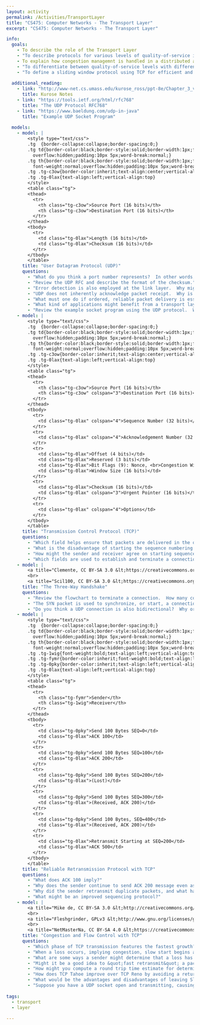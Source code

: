 ```yaml
---
layout: activity
permalink: /Activities/TransportLayer
title: "CS475: Computer Networks - The Transport Layer"
excerpt: "CS475: Computer Networks - The Transport Layer"

info:
  goals: 
    - To describe the role of the Transport Layer
    - "To describe protocols for various levels of quality-of-service including UDP and TCP"
    - To explain how congestion managemnt is handled in a distributed and passive manner using TCP
    - "To differentiate between quality-of-service levels with different Transport Layer protocols"
    - "To define a sliding window protocol using TCP for efficient and in-order buffered communications"
        
  additional_reading:
    - link: "http://www-net.cs.umass.edu/kurose_ross/ppt-8e/Chapter_3_v8.0.pptx"
      title: Kurose Notes
    - link: "https://tools.ietf.org/html/rfc768"
      title: "The UDP Protocol RFC768"
    - link: "https://www.baeldung.com/udp-in-java"
      title: "Example UDP Socket Program"
          
  models:
    - model: |
        <style type="text/css">
        .tg  {border-collapse:collapse;border-spacing:0;}
        .tg td{border-color:black;border-style:solid;border-width:1px;font-family:Arial, sans-serif;font-size:14px;
          overflow:hidden;padding:10px 5px;word-break:normal;}
        .tg th{border-color:black;border-style:solid;border-width:1px;font-family:Arial, sans-serif;font-size:14px;
          font-weight:normal;overflow:hidden;padding:10px 5px;word-break:normal;}
        .tg .tg-c3ow{border-color:inherit;text-align:center;vertical-align:top}
        .tg .tg-0lax{text-align:left;vertical-align:top}
        </style>
        <table class="tg">
        <thead>
          <tr>
            <th class="tg-c3ow">Source Port (16 bits)</th>
            <th class="tg-c3ow">Destination Port (16 bits)</th>
          </tr>
        </thead>
        <tbody>
          <tr>
            <td class="tg-0lax">Length (16 bits)</td>
            <td class="tg-0lax">Checksum (16 bits)</td>
          </tr>
        </tbody>
        </table>
      title: "User Datagram Protocol (UDP)"
      questions: 
        - "What do you think a port number represents?  In other words, how does the Transport Layer multiplex or share the network?"
        - "Review the UDP RFC and describe the format of the checksum."
        - "Error detection is also employed at the link layer.  Why might error detection occur at this layer?"
        - "UDP does not inherently acknowledge packet receipt.  Why is it valuable to detect packet errors anyway?"
        - "What must one do if ordered, reliable packet delivery is essential?"
        - "What kind of applications might benefit from a transport layer protocol that does not provide reliable automatic retransmission?"
        - "Review the example socket program using the UDP protocol.  What revisions might you make to incorporate ordered packet delivery, and reliable retransmission of packets?"
    - model: |
        <style type="text/css">
        .tg  {border-collapse:collapse;border-spacing:0;}
        .tg td{border-color:black;border-style:solid;border-width:1px;font-family:Arial, sans-serif;font-size:14px;
          overflow:hidden;padding:10px 5px;word-break:normal;}
        .tg th{border-color:black;border-style:solid;border-width:1px;font-family:Arial, sans-serif;font-size:14px;
          font-weight:normal;overflow:hidden;padding:10px 5px;word-break:normal;}
        .tg .tg-c3ow{border-color:inherit;text-align:center;vertical-align:top}
        .tg .tg-0lax{text-align:left;vertical-align:top}
        </style>
        <table class="tg">
        <thead>
          <tr>
            <th class="tg-c3ow">Source Port (16 bits)</th>
            <th class="tg-c3ow" colspan="3">Destination Port (16 bits)</th>
          </tr>
        </thead>
        <tbody>
          <tr>
            <td class="tg-0lax" colspan="4">Sequence Number (32 bits)</td>
          </tr>
          <tr>
            <td class="tg-0lax" colspan="4">Acknowledgement Number (32 bits)</td>
          </tr>
          <tr>
            <td class="tg-0lax">Offset (4 bits)</td>
            <td class="tg-0lax">Reserved (3 bits)</td>
            <td class="tg-0lax">Bit Flags (9): Nonce, <br>Congestion Window <br>Reduced, ECN Echo, <br>Urgent, ACK, Push, <br>Connection Reset, <br>SYN, FIN</td>
            <td class="tg-0lax">Window Size (16 bits)</td>
          </tr>
          <tr>
            <td class="tg-0lax">Checksum (16 bits)</td>
            <td class="tg-0lax" colspan="3">Urgent Pointer (16 bits)</td>
          </tr>
          <tr>
            <td class="tg-0lax" colspan="4">Options</td>
          </tr>
        </tbody>
        </table>
      title: "Transmission Control Protocol (TCP)"
      questions: 
        - "Which field helps ensure that packets are delivered in the order in which they are sent?"
        - "What is the disadvantage of starting the sequence numbering at 0?"
        - "How might the sender and receiver agree on starting sequence numbers?"
        - "Which fields are used to establish and terminate a connection?"
    - model: |
        <a title="Clemente, CC BY-SA 3.0 &lt;https://creativecommons.org/licenses/by-sa/3.0&gt;, via Wikimedia Commons" href="https://commons.wikimedia.org/wiki/File:TCP_CLOSE.svg"><img width="256" alt="TCP CLOSE" src="https://upload.wikimedia.org/wikipedia/commons/thumb/5/55/TCP_CLOSE.svg/256px-TCP_CLOSE.svg.png"></a>
        <br>
        <a title="Scil100, CC BY-SA 3.0 &lt;https://creativecommons.org/licenses/by-sa/3.0&gt;, via Wikimedia Commons" href="https://commons.wikimedia.org/wiki/File:Tcp_state_diagram_fixed_new.svg"><img width="512" alt="Tcp state diagram fixed new" src="https://upload.wikimedia.org/wikipedia/commons/thumb/f/f6/Tcp_state_diagram_fixed_new.svg/512px-Tcp_state_diagram_fixed_new.svg.png"></a>
      title: "The Three-Way Handshake"
      questions: 
        - "Review the flowchart to terminate a connection.  How many connections are present in a typical TCP communication, and why?"
        - "The SYN packet is used to synchronize, or start, a connection.  Three messages are used to establish such a bidirectional connection: what do you think they contain?"
        - "Do you think a UDP connection is also bidirectional?  Why or why not?"
    - model: |
        <style type="text/css">
        .tg  {border-collapse:collapse;border-spacing:0;}
        .tg td{border-color:black;border-style:solid;border-width:1px;font-family:Arial, sans-serif;font-size:14px;
          overflow:hidden;padding:10px 5px;word-break:normal;}
        .tg th{border-color:black;border-style:solid;border-width:1px;font-family:Arial, sans-serif;font-size:14px;
          font-weight:normal;overflow:hidden;padding:10px 5px;word-break:normal;}
        .tg .tg-1wig{font-weight:bold;text-align:left;vertical-align:top}
        .tg .tg-fymr{border-color:inherit;font-weight:bold;text-align:left;vertical-align:top}
        .tg .tg-0pky{border-color:inherit;text-align:left;vertical-align:top}
        .tg .tg-0lax{text-align:left;vertical-align:top}
        </style>
        <table class="tg">
        <thead>
          <tr>
            <th class="tg-fymr">Sender</th>
            <th class="tg-1wig">Receiver</th>
          </tr>
        </thead>
        <tbody>
          <tr>
            <td class="tg-0pky">Send 100 Bytes SEQ=0</td>
            <td class="tg-0lax">ACK 100</td>
          </tr>
          <tr>
            <td class="tg-0pky">Send 100 Bytes SEQ=100</td>
            <td class="tg-0lax">ACK 200</td>
          </tr>
          <tr>
            <td class="tg-0pky">Send 100 Bytes SEQ=200</td>
            <td class="tg-0lax">(Lost)</td>
          </tr>
          <tr>
            <td class="tg-0pky">Send 100 Bytes SEQ=300</td>
            <td class="tg-0lax">(Received, ACK 200)</td>
          </tr>
          <tr>
            <td class="tg-0pky">Send 100 Bytes, SEQ=400</td>
            <td class="tg-0lax">(Received, ACK 200)</td>
          </tr>
          <tr>
            <td class="tg-0lax">Retransmit Starting at SEQ=200</td>
            <td class="tg-0lax">ACK 500</td>
          </tr>
        </tbody>
        </table>
      title: "Reliable Retransmission Protocol with TCP"
      questions:
        - "What does ACK 100 imply?"
        - "Why does the sender continue to send ACK 200 message even as additional packets are received?"
        - "Why did the sender retransmit duplicate packets, and what happens to those packets?"
        - "What might be an improved sequencing protocol?"
    - model: |
        <a title="Mike de, CC BY-SA 3.0 &lt;http://creativecommons.org/licenses/by-sa/3.0/&gt;, via Wikimedia Commons" href="https://commons.wikimedia.org/wiki/File:Tcp.svg"><img width="512" alt="Tcp" src="https://upload.wikimedia.org/wikipedia/commons/thumb/d/db/Tcp.svg/512px-Tcp.svg.png"></a>
        <br>
        <a title="Fleshgrinder, GPLv3 &lt;http://www.gnu.org/licenses/gpl-3.0.html&gt;, via Wikimedia Commons" href="https://commons.wikimedia.org/wiki/File:TCP_Slow-Start_and_Congestion_Avoidance.svg"><img width="512" alt="TCP Slow-Start and Congestion Avoidance" src="https://upload.wikimedia.org/wikipedia/commons/thumb/2/24/TCP_Slow-Start_and_Congestion_Avoidance.svg/512px-TCP_Slow-Start_and_Congestion_Avoidance.svg.png"></a>
        <br>
        <a title="NetMasterNa, CC BY-SA 4.0 &lt;https://creativecommons.org/licenses/by-sa/4.0&gt;, via Wikimedia Commons" href="https://commons.wikimedia.org/wiki/File:CongWin_in_TCP_Tahoe_e_Reno.png"><img width="512" alt="CongWin in TCP Tahoe e Reno" src="https://upload.wikimedia.org/wikipedia/commons/thumb/b/be/CongWin_in_TCP_Tahoe_e_Reno.png/512px-CongWin_in_TCP_Tahoe_e_Reno.png"></a>
      title: "Congestion and Flow Control with TCP"
      questions: 
        - "Which phase of TCP transmission features the fastest growth?"
        - "When a loss occurs, implying congestion, slow start begins again by sending 1 maximum-segment-size (MSS) and doubling with each successful ACK received.  At what point does Slow Start transition to congestion avoidance following a loss?"
        - "What are some ways a sender might determine that a loss has occurred?"
        - "Might it be a good idea to &quot;fast retransmit&quot; a packet that has been lost perhaps for reasons other than congestion, without restarting Slow Start?"
        - "How might you compute a round trip time estimate for determining that a packet has been lost?  Should you assume a loss as soon as this estimate has been reached?"
        - "How does TCP Tahoe improve over TCP Reno by avoiding a return to Slow Start from the beginning on packet loss?"
        - "What would be the advantages and disadvantages of leaving Slow Start after observing rising round trip times, rather than waiting for a loss, as TCP Vegas does?"
        - "Suppose you have a UDP socket open and transmitting, causing congestion on the network.  The TCP senders throttle back automatically due to congestion control.  What happens to the UDP sender?  Over time, what happens to the TCP senders' throughputs?"
        
tags:
  - transport
  - layer
 
---
```


